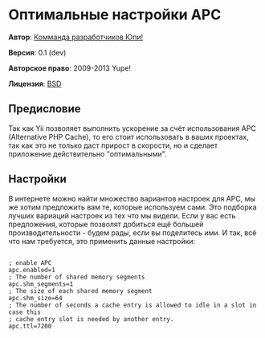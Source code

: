 Оптимальные настройки APC
=========================

**Автор**: [Комманда разработчиков Юпи!](http://yupe.ru/contacts?from=docs)

**Версия**: 0.1 (dev)

**Авторское право**:  2009-2013 Yupe!

**Лицензия**: [BSD](https://github.com/yupe/yupe/blob/master/LICENSE)

Предисловие
-----------

Так как Yii позволяет выполнить ускорение за счёт использования APC (Alternative PHP Cache), то его стоит использовать в ваших проектах, так как это не только даст прирост в скорости, но и сделает приложение действительно "оптимальными".

Настройки
---------

В интернете можно найти множество вариантов настроек для APC, мы же хотим предложить вам те, которые используем сами. Это подборка лучших вариаций настроек из тех что мы видели. Если у вас есть предложения, которые позволят добиться ещё большей производительности - будем рады, если вы поделитесь ими. И так, всё что нам требуется, это применить данные настройки:
<pre><code class="bash">
; enable APC
apc.enabled=1    
; The number of shared memory segments
apc.shm_segments=1      
; The size of each shared memory segment
apc.shm_size=64    
; The number of seconds a cache entry is allowed to idle in a slot in case this
; cache entry slot is needed by another entry.
apc.ttl=7200

</code></pre>
